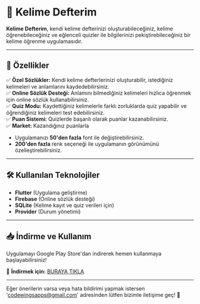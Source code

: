 # 📖 Kelime Defterim  

**Kelime Defterim**, kendi kelime defterinizi oluşturabileceğiniz, kelime öğrenebileceğiniz ve eğlenceli quizler ile bilgilerinizi pekiştirebileceğiniz bir kelime öğrenme uygulamasıdır.  

---

## 🚀 Özellikler  
✅ **Özel Sözlükler:** Kendi kelime defterlerinizi oluşturabilir, istediğiniz kelimeleri ve anlamlarını kaydedebilirsiniz.  
✅ **Online Sözlük Desteği:** Anlamını bilmediğiniz kelimeleri hızlıca öğrenmek için online sözlük kullanabilirsiniz.  
✅ **Quiz Modu:** Kaydettiğiniz kelimelerle farklı zorluklarda quiz yapabilir ve öğrendiğiniz kelimeleri test edebilirsiniz.  
✅ **Puan Sistemi:** Quizlerde başarılı olarak puanlar kazanabilirsiniz.  
✅ **Market:** Kazandığınız puanlarla  
   - Uygulamanızı **50'den fazla** font ile değiştirebilirsiniz.  
   - **200'den fazla** renk seçeneği ile uygulamanın görünümünü özelleştirebilirsiniz.  

---

## 🛠 Kullanılan Teknolojiler  
- **Flutter** (Uygulama geliştirme)  
- **Firebase** (Online sözlük desteği)  
- **SQLite** (Kelime kayıt ve quiz verileri için)  
- **Provider** (Durum yönetimi)  

---

## 📥 İndirme ve Kullanım  
Uygulamayı Google Play Store'dan indirerek hemen kullanmaya başlayabilirsiniz!  

📌 **İndirmek için:** [BURAYA TIKLA](https://play.google.com/store/apps/details?id=com.codewings.my_wordbook)  

---

Eğer önerilerin varsa veya hata bildirimi yapmak istersen 'codewingsapps@gmail.com' adresinden lütfen bizimle iletişime geç! 📩  
